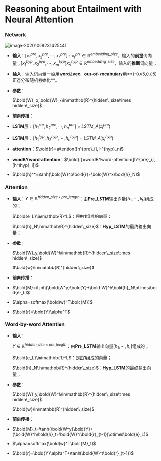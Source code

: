 # Reasoning about Entailment with Neural Attention

### Network

![image-20201008231425441](C:\Users\WILL\AppData\Roaming\Typora\typora-user-images\image-20201008231425441.png)

* **输入**：$[x^{pre}_1, x^{pre}_2,\cdots, x^{pre}_n] : x^{pre}_t\in \mathbb{R}^{embedding\_size}$，输入的**前提**词向量；$[x^{hyp}_1, x^{hyp}_2,\cdots, x^{hyp}_m]x:^{hyp}_t\in \mathbb{R}^{embedding\_size}$，输入的**推断**词向量；

* **输入**：输入词向量一般用**word2vec**，**out-of-vocabulary**用**(-0.05,0.05)正态分布随机初始化**。

* **参数**：

  $\bold{W}_p,\bold{W}_x\in\mathbb{R}^{hidden\_size\times hidden\_size}$

* **前向传播**：

* **LSTM**层：$[h_1^{pre},h_2^{pre},\cdots,h_n^{pre}]=LSTM\_A(x_t^{pre})$

* **LSTM**层：$[h_1^{hyp},h_2^{hyp},\cdots,h_n^{hyp}]=LSTM\_A(x_t^{hyp})$

* **attention**：$\bold{r}=attention([h^{pre}_i], h^{hyp}_n)$

* **wordBYword-attention**：$\bold{r}=wordBYword-attention([h^{pre}_i],[h^{hyp}_i])$

* $\bold{h}^*=\tanh(\bold{W}^p\bold{r}+\bold{W}^x\bold{h}_N)$



### Attention

* **输入**：$Y\in\mathbb{R}^{hidden\_size\times pre\_length}$：由**Pre_LSTM**输出向量$[h_1,\cdots,h_t]$组成的；

  $\bold{e_L}\in\mathbb{R}^L$：是由**1**组成的向量；

  $\bold{h}_N\in\mathbb{R}^{hidden\_size}$：**Hyp_LSTM**的最终输出向量；

* **参数**：

  $\bold{W}_y,\bold{W}^h\in\mathbb{R}^{hidden\_size\times hidden\_size}$

  $\bold{w}\in\mathbb{R}^{hidden\_size}$

* **前向传播**：

* $\bold{M}=\tanh(\bold{W^y}\bold{Y}+\bold{W}^h\bold{h}_N\otimes\bold{e}_L)$
* $\alpha=softmax(\bold{w}^T\bold{M})$
* $\bold{r}=\bold{Y}\alpha^T$



### Word-by-word Attention

* **输入**：

  $Y\in\mathbb{R}^{hidden\_size\times pre\_length}$：由**Pre_LSTM**输出向量$[h_1,\cdots,h_t]$组成的；

  $\bold{e_L}\in\mathbb{R}^L$：是由**1**组成的向量；

  $\bold{h}_N\in\mathbb{R}^{hidden\_size}$：**Hyp_LSTM**的最终输出向量；

* **参数**：

  $\bold{W}_y,\bold{W}^h\in\mathbb{R}^{hidden\_size\times hidden\_size}$

  $\bold{w}\in\mathbb{R}^{hidden\_size}$

* **前向传播**：

* $\bold{M}_t=\tanh(\bold{W^y}\bold{Y}+(\bold{W}^h\bold{h}_t+\bold{W}^r\bold{r}_{t-1})\otimes\bold{e}_L)$
* $\alpha=softmax(\bold{w}^T\bold{M}_t)$
* $\bold{r}=\bold{Y}\alpha^T+\tanh(\bold{W}^t\bold{r}_{t-1})$

